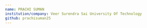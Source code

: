 ```yaml
---
name: PRACHI SUMAN
institution/company: Veer Surendra Sai University Of Technology
github: prachisuman25
---
```

